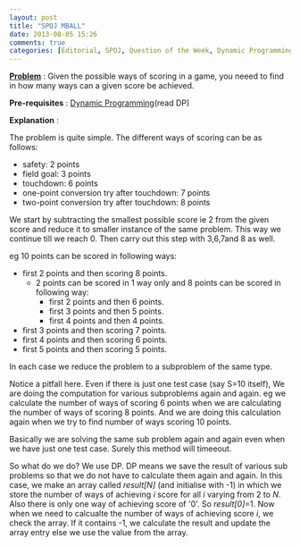 ```yaml
---
layout: post
title: "SPOJ MBALL"
date: 2013-08-05 15:26
comments: true
categories: [Editorial, SPOJ, Question of the Week, Dynamic Programming, DP]
---
```

**[Problem](http://www.spoj.com/problems/MBALL/)** :
Given the possible ways of scoring in a game, you neeed to find in how many ways can a given score be achieved.

**Pre-requisites** : [Dynamic Programming](http://www.topcoder.com/tc?d1=tutorials&d2=dynProg&module=Static)(read DP)

**Explanation** :

The problem is quite simple. The different ways of scoring can be as follows:

*   safety: 2 points
*   field goal: 3 points
*   touchdown: 6 points
*   one-point conversion try after touchdown: 7 points
*   two-point conversion try after touchdown: 8 points

We start by subtracting the smallest possible score ie 2 from the given score and reduce it to smaller instance of the same problem. This way we continue till we reach 0. Then carry out this step with 3,6,7and 8 as well.

eg 10 points can be scored in following ways:

*   first 2 points and then scoring 8 points.
    *   2 points can be scored in 1 way only and 8 points can be scored in following way:
        *   first 2 points and then 6 points.
        *   first 3 points and then 5 points.
        *   first 4 points and then 4 points.
*   first 3 points and then scoring 7 points.
*   first 4 points and then scoring 6 points.
*   first 5 points and then scoring 5 points.

In each case we reduce the problem to a subproblem of the same type.

Notice a pitfall here. Even if there is just one test case (say S=10 itself), We are doing the computation for various subproblems again and again. eg we calculate the number of ways of scoring 6 points when we are calculating the number of ways of scoring 8 points. And we are doing this calculation again when we try to find number of ways scoring 10 points. 

Basically we are solving the same sub problem again and again even when we have just one test case. Surely this method will timeeout. 

So what do we do? We use DP. DP means we save the result of various sub problems so that we do not have to calculate them again and again. In this case, we make an array called *result[N]* (and initialise with -1) in which we store the number of ways of achieving *i* score for all *i* varying from 2 to *N*. Also there is only one way of achieving score of '0'. So *result[0]*=1. Now when we need to calcualte the number of ways of achieving score *i*, we check the array. If it contains -1, we calculate the result and update the array entry else we use the value from the array.
